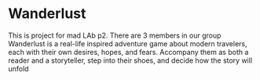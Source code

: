 # Wanderlust
This is project for mad LAb p2.
There are 3 members in our group
Wanderlust is a real-life inspired adventure game about modern travelers, each with their own desires, hopes, and fears. Accompany them as both a reader and a storyteller, step into their shoes, and decide how the story will unfold
